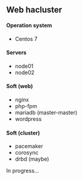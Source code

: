 ## Web hacluster

#### Operation system
- Centos 7

#### Servers
- node01
- node02

#### Soft (web)
- nginx
- php-fpm
- mariadb (master-master)
- wordpress

#### Soft (cluster)
- pacemaker
- corosync
- drbd (maybe)

In progress...
